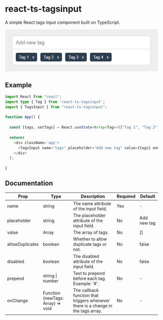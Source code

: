 # react-ts-tagsinput
A simple React tags input component built on TypeScript.

![Screenshot](https://github.com/nitishkgupta/react-ts-tagsinput/raw/master/example/screenshot.png)

## Example

```typescript
import React from "react";
import type { Tag } from 'react-ts-tagsinput';
import { TagsInput } from "react-ts-tagsinput";

function App() {

  const [tags, setTags] = React.useState<Array<Tag>>(["Tag 1", "Tag 2", "Tag 3", "Tag 4"]);
  
  return(
    <div className='app'>
      <TagsInput name="tags" placeholder="Add new tag" value={tags} onChange={(newTags) => setTags(newTags)} />
    </div>
  );
  
}
```

## Documentation

| Prop            	| Type                              	| Description                                                                       	| Required 	| Default     	|
|-----------------	|-----------------------------------	|-----------------------------------------------------------------------------------	|----------	|-------------	|
| name            	| string                            	| The name attribute of the input field.                                            	| Yes      	| -           	|
| placeholder     	| string                            	| The placeholder attribute of the input field.                                     	| No       	| Add new tag 	|
| value           	| Array<Tag>                        	| The array of tags.                                                                	| No       	| []          	|
| allowDuplicates 	| boolean                           	| Whether to allow duplicate tags or not.                                           	| No       	| false       	|
| disabled        	| boolean                           	| The disabled attribute of the input field.                                        	| No       	| false       	|
| prepend         	| string \| number                  	| Text to prepend before each tag. Example: '#'.                                    	| No       	| -           	|
| onChange        	| Function (newTags: Array) => void 	| The callback function that triggers whenever there is a change in the tags array. 	| No       	| -           	|
